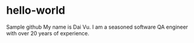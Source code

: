 # hello-world
Sample github
My name is Dai Vu. I am a seasoned software QA engineer with over 20 years of experience.
